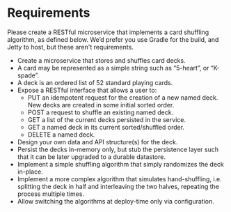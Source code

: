 # Requirements

Please create a RESTful microservice that implements a card shuffling algorithm, as defined below. We’d prefer you use Gradle for the build, and Jetty to host, but these aren't requirements.

-  Create a microservice that stores and shuffles card decks.
-  A card may be represented as a simple string such as “5-heart”, or “K-spade”.
-  A deck is an ordered list of 52 standard playing cards.
-  Expose a RESTful interface that allows a user to:
   -  PUT an idempotent request for the creation of a new named deck.  New decks are created in some initial sorted order.
   -  POST a request to shuffle an existing named deck.
   -  GET a list of the current decks persisted in the service.
   -  GET a named deck in its current sorted/shuffled order.
   -  DELETE a named deck.
-  Design your own data and API structure(s) for the deck.
-  Persist the decks in-memory only, but stub the persistence layer such that it can be later upgraded to a durable datastore.
-  Implement a simple shuffling algorithm that simply randomizes the deck in-place.
-  Implement a more complex algorithm that simulates hand-shuffling, i.e. splitting the deck in half and interleaving the two halves, repeating the process multiple times.
-  Allow switching the algorithms at deploy-time only via configuration.


